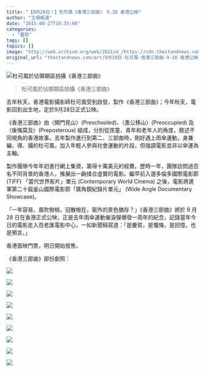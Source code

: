 ```yaml
---
title: "【9月28日！】杜可風《香港三部曲》　9.28 香港公映"
author: "立場報道"
date: "2015-08-27T16:35:00"
categories:
  - "藝術"
tags: []
topics: []
image: "http://web.archive.org/web/2021im_/https://cdn.thestandnews.com/media/photos/cache/F07_URabl_1200x0.png"
original_url: "thestandnews.com/art/9月28日-杜可風-香港三部曲-9-28-香港公映"
---
```

![杜可風於佔領期區拍攝《香港三部曲》](http://web.archive.org/web/2021im_/https://cdn.thestandnews.com/media/photos/cache/F07_URabl_1200x0.png)

> 杜可風於佔領期區拍攝《香港三部曲》

去年秋天，香港電影攝影師杜可風受到啟發，製作《香港三部曲》；今年秋天，電影回到出生地，定於9月28日正式公映。

《香港三部曲》由〈開門見山〉(Preschooled)、〈愚公移山〉(Preoccupied) 及〈後悔莫及〉(Preposterous) 組成，分別從孩童、青年和老年人的角度，敘述不同視角的香港故事。去年製作進行到第二、三部曲時，剛好遇上雨傘運動，身兼編、導、攝的杜可風，加入年輕人參與社會運動的片段，但強調電影並非以傘運為主軸。

製作團隊今年年初進行網上集資，籌得十萬美元的經費。歷時一年，團隊訪問過百名不同背景的香港人，推展出一齣揉合虛實的電影。繼早前入選多倫多國際電影節 (TIFF) 「當代世界影片」單元 (Contemporary World Cinema) 之後，電影將進軍第二十屆釜山國際電影節「廣角鏡紀錄片單元」 (Wide Angle Documentary Showcase)。

「一年容易，風吹樹梢，冠散根在，窗外的景色猶存？」《香港三部曲》將於 9 月28 日在香港正式公映，正是去年雨傘運動催淚彈爆發一周年的紀念，記錄當年今日的電影走入百老匯電影中心，一如新聞稿寫道：「是慶賀，是懺悔，是回憶，也是預言。」

香港首映門票，明日開始發售。

《香港三部曲》部份劇照：

[![](http://web.archive.org/web/2021im_/https://cdn.thestandnews.com/media/photos/cache/F04_vFPmu_1200x0.jpg)](http://web.archive.org/web/20210628193739/https://cdn.thestandnews.com/media/photos/cache/F04_vFPmu_1200x0.jpg)

[![](http://web.archive.org/web/2021im_/https://cdn.thestandnews.com/media/photos/cache/F01_LYj5a_1200x0.jpg)](http://web.archive.org/web/20210628193739/https://cdn.thestandnews.com/media/photos/cache/F01_LYj5a_1200x0.jpg)

[![](http://web.archive.org/web/2021im_/https://cdn.thestandnews.com/media/photos/cache/PPP01_bN7GH_1200x0.jpg)](http://web.archive.org/web/20210628193739/https://cdn.thestandnews.com/media/photos/cache/PPP01_bN7GH_1200x0.jpg)

[![](http://web.archive.org/web/2021im_/https://cdn.thestandnews.com/media/photos/cache/PPP08_3ahWf_1200x0.jpg)](http://web.archive.org/web/20210628193739/https://cdn.thestandnews.com/media/photos/cache/PPP08_3ahWf_1200x0.jpg)

[![](http://web.archive.org/web/2021im_/https://cdn.thestandnews.com/media/photos/cache/PPP03_FEkDd_1200x0.jpg)](http://web.archive.org/web/20210628193739/https://cdn.thestandnews.com/media/photos/cache/PPP03_FEkDd_1200x0.jpg)

[![](http://web.archive.org/web/2021im_/https://cdn.thestandnews.com/media/photos/cache/PPP14_Vt1zC_1200x0.jpg)](http://web.archive.org/web/20210628193739/https://cdn.thestandnews.com/media/photos/cache/PPP14_Vt1zC_1200x0.jpg)

[![](http://web.archive.org/web/2021im_/https://cdn.thestandnews.com/media/photos/cache/PPP07_KiYjN_1200x0.jpg)](http://web.archive.org/web/20210628193739/https://cdn.thestandnews.com/media/photos/cache/PPP07_KiYjN_1200x0.jpg)

[![](http://web.archive.org/web/2021im_/https://cdn.thestandnews.com/media/photos/cache/PPP04_Is1tm_1200x0.jpg)](http://web.archive.org/web/20210628193739/https://cdn.thestandnews.com/media/photos/cache/PPP04_Is1tm_1200x0.jpg)

[![](http://web.archive.org/web/2021im_/https://cdn.thestandnews.com/media/photos/cache/F03_AxuTL_1200x0.jpg)](http://web.archive.org/web/20210628193739/https://cdn.thestandnews.com/media/photos/cache/F03_AxuTL_1200x0.jpg)